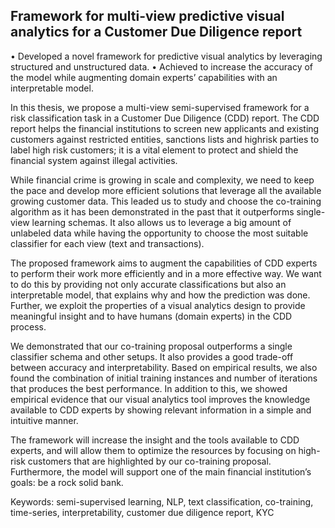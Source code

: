 ## Framework for multi-view predictive visual analytics for a Customer Due Diligence report

•	Developed a novel framework for predictive visual analytics by leveraging structured and unstructured data. 
•	Achieved to increase the accuracy of the model while augmenting domain experts’ capabilities with an interpretable model. 

In this thesis, we propose a multi-view semi-supervised framework for a risk classification task in a Customer Due Diligence (CDD) report. The CDD report helps the financial institutions to screen new applicants and existing customers against restricted entities, sanctions lists and highrisk parties to label high risk customers; it is a vital element to protect and shield the financial system against illegal activities.

While financial crime is growing in scale and complexity, we need to keep the pace and develop more efficient solutions that leverage all the available growing customer data. This leaded us to study and choose the co-training algorithm as it has been demonstrated in the past that it outperforms single-view learning schemas. It also allows us to leverage a big amount of unlabeled data while having the opportunity to choose the most suitable classifier for each view (text and transactions).

The proposed framework aims to augment the capabilities of CDD experts to perform their work more efficiently and in a more effective way. We want to do this by providing not only accurate classifications but also an interpretable model, that explains why and how the prediction was done. Further, we exploit the properties of a visual analytics design to provide meaningful insight and to have humans (domain experts) in the CDD process.

We demonstrated that our co-training proposal outperforms a single classifier schema and other setups. It also provides a good trade-off between accuracy and interpretability. Based on empirical results, we also found the combination of initial training instances and number of iterations that produces the best performance. In addition to this, we showed empirical evidence that our visual analytics tool improves the knowledge available to CDD experts by showing relevant information in a simple and intuitive manner.

The framework will increase the insight and the tools available to CDD experts, and will allow them to optimize the resources by focusing on high-risk customers that are highlighted by our co-training proposal. Furthermore, the model will support one of the main financial institution’s goals: be a rock solid bank.

Keywords: semi-supervised learning, NLP, text classification, co-training, time-series, interpretability, customer due diligence report, KYC
